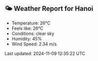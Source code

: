 <!-- WEATHER-START -->
## 🌤 Weather Report for Hanoi

- Temperature: 26°C
- Feels like: 26°C
- Conditions: clear sky
- Humidity: 45%
- Wind Speed: 2.34 m/s

Last updated: 2024-11-09 12:35:22 UTC
<!-- WEATHER-END -->
